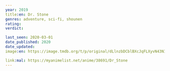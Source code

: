 ```yaml
---
year: 2019
title:en: Dr. Stone
genres: adventure, sci-fi, shounen
rating:
verdict:

last_seen: 2020-03-01
date_published: 2020
date_updated:
image:en: https://image.tmdb.org/t/p/original/dLlnzbDCblBXcJqFLXyvN43NIwp.jpg

link:mal: https://myanimelist.net/anime/38691/Dr_Stone
---
```

